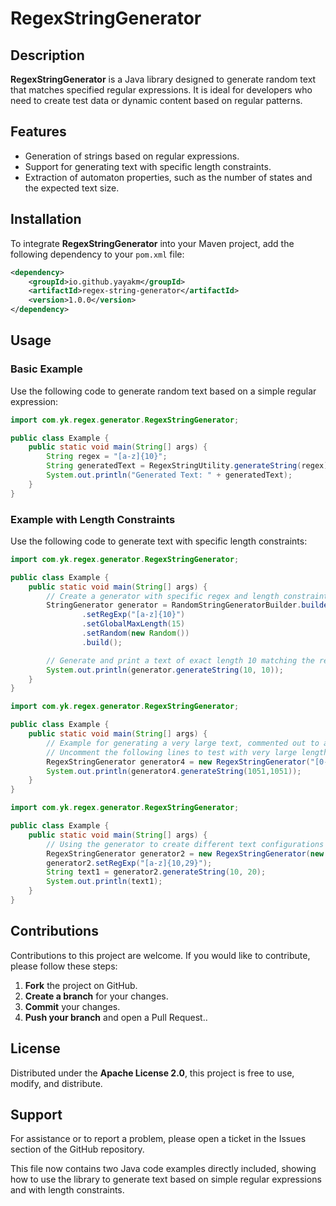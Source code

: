 # RegexStringGenerator

## Description

**RegexStringGenerator** is a Java library designed to generate random text that matches specified regular expressions. It is ideal for developers who need to create test data or dynamic content based on regular patterns.

## Features

- Generation of strings based on regular expressions.
- Support for generating text with specific length constraints.
- Extraction of automaton properties, such as the number of states and the expected text size.

## Installation

To integrate **RegexStringGenerator** into your Maven project, add the following dependency to your `pom.xml` file:
```xml
<dependency>
    <groupId>io.github.yayakm</groupId>
    <artifactId>regex-string-generator</artifactId>
    <version>1.0.0</version>
</dependency>
```

## Usage

### Basic Example


Use the following code to generate random text based on a simple regular expression:

```java
import com.yk.regex.generator.RegexStringGenerator;

public class Example {
    public static void main(String[] args) {
        String regex = "[a-z]{10}";
        String generatedText = RegexStringUtility.generateString(regex);
        System.out.println("Generated Text: " + generatedText);
    }
}
```

### Example with Length Constraints

Use the following code to generate text with specific length constraints:

```java
import com.yk.regex.generator.RegexStringGenerator;

public class Example {
    public static void main(String[] args) {
        // Create a generator with specific regex and length constraints using a builder pattern.
        StringGenerator generator = RandomStringGeneratorBuilder.builder()
                .setRegExp("[a-z]{10}")
                .setGlobalMaxLength(15)
                .setRandom(new Random())
                .build();

        // Generate and print a text of exact length 10 matching the regex "[a-z]{10}".
        System.out.println(generator.generateString(10, 10));
    }
}
```

```java
import com.yk.regex.generator.RegexStringGenerator;

public class Example {
    public static void main(String[] args) {
        // Example for generating a very large text, commented out to avoid execution delays or memory issues.
        // Uncomment the following lines to test with very large lengths.
        RegexStringGenerator generator4 = new RegexStringGenerator("[0-9]{1000}-[0-9]{50}");
        System.out.println(generator4.generateString(1051,1051));
    }
}
```

```java
import com.yk.regex.generator.RegexStringGenerator;

public class Example {
    public static void main(String[] args) {
        // Using the generator to create different text configurations and generate outputs.
        RegexStringGenerator generator2 = new RegexStringGenerator(new Random());
        generator2.setRegExp("[a-z]{10,29}");
        String text1 = generator2.generateString(10, 20);
        System.out.println(text1);
    }
}
```

## Contributions

Contributions to this project are welcome. If you would like to contribute, please follow these steps:

1. **Fork** the project on GitHub.
2. **Create a branch** for your changes.
3. **Commit** your changes.
4. **Push your branch** and open a Pull Request..

## License

Distributed under the **Apache License 2.0**, this project is free to use, modify, and distribute.

## Support

For assistance or to report a problem, please open a ticket in the Issues section of the GitHub repository.

This file now contains two Java code examples directly included, showing how to use the library to generate text based on simple regular expressions and with length constraints.